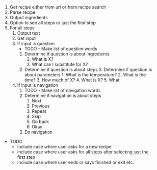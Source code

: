 1. Get recipe either from url or from recipe search
2. Parse recipe
3. Output ingredients
4. Option to see all steps or just the first step
5. For all steps
    1. Output text
    2. Get input
    3. If input is question
        - TODO - Make list of question words
        1. Determine if question is about ingredients
            1. What is X?
            2. What can I substitute for X?
        2. Determine if question is about steps
            3. Determine if question is about parameters
                1. What is the temperature?
                2. What is the time?
                3. How much of X?
                4. What is X?
                5. What
    4. If input is navigation
        1. TODO - Make list of navigation words
        2. Determine if navigation is about steps
            1. Next
            2. Previous
            3. Repeat
            4. Skip
            5. Go back
            6. Okay
        3. Do navigation
    

- TODO
    - Include case where user asks for a new recipe
    - Include case where user asks for all steps after selecting just the first step
    - Include case where user ends or says finished or exit etc.
    